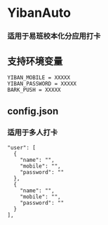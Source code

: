 # YibanAuto
### 适用于易班校本化分应用打卡

## 支持环境变量
```
YIBAN_MOBILE = XXXXX
YIBAN_PASSWORD = XXXXX
BARK_PUSH = XXXXX 
```

## config.json
### 适用于多人打卡
```
"user": [
  {
    "name": "",
    "mobile": "",
    "password": ""
  },
  {
    "name": "",
    "mobile": "",
    "password": ""
  }
],
```